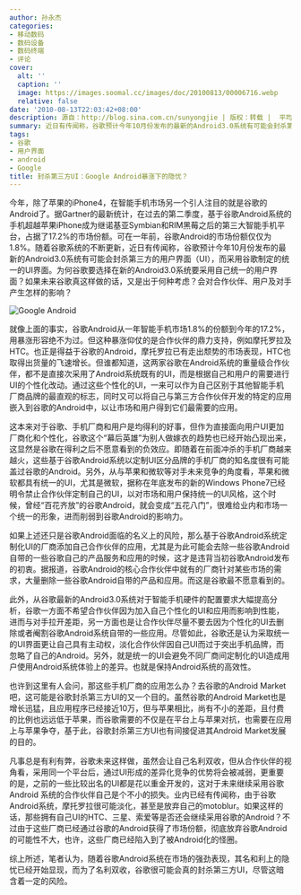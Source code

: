 ```yaml
---
author: 孙永杰
categories:
- 移动数码
- 数码设备
- 数码终端
- 评论
cover:
  alt: ''
  caption: ''
  image: https://images.soomal.cc/images/doc/20100813/00006716.webp
  relative: false
date: '2010-08-13T22:03:42+08:00'
description: 源自：http://blog.sina.com.cn/sunyongjie | 版权：转载 |  平均/总评分：10.00/20
summary: 近日有传闻称，谷歌预计今年10月份发布的最新的Android3.0系统有可能会封杀第三方的用户界面（UI），而采用谷歌制定的统一的UI界面。为何谷歌要选择在新的Android3.0系统要采用自己统一的用户界面？如果未来谷歌真这样做的话，又是出于何种考虑？会对合作伙伴、用户及对手产生怎样的影响？
tags:
- 谷歌
- 用户界面
- android
- Google
title: 封杀第三方UI：Google Android暴涨下的隐忧？
---
```


今年，除了苹果的iPhone4，在智能手机市场另一个引人注目的就是谷歌的Android了。据Gartner的最新统计，在过去的第二季度，基于谷歌Android系统的手机超越苹果iPhone成为继诺基亚Symbian和RIM黑莓之后的第三大智能手机平台，占据了17.2%的市场份额。可在一年前，谷歌Android的市场份额仅仅为1.8%。随着谷歌系统的不断更新，近日有传闻称，谷歌预计今年10月份发布的最新的Android3.0系统有可能会封杀第三方的用户界面（UI），而采用谷歌制定的统一的UI界面。为何谷歌要选择在新的Android3.0系统要采用自己统一的用户界面？如果未来谷歌真这样做的话，又是出于何种考虑？会对合作伙伴、用户及对手产生怎样的影响？



![Google Android](https://images.soomal.cc/images/doc/20100813/00006716.webp)



就像上面的事实，谷歌Android从一年智能手机市场1.8%的份额到今年的17.2%，用暴涨形容绝不为过。但这种暴涨仰仗的是合作伙伴的鼎力支持，例如摩托罗拉及HTC。也正是得益于谷歌的Android，摩托罗拉已有走出颓势的市场表现，HTC也取得出货量的飞速增长。但谁都知道，这两家谷歌在Android系统的重量级合作伙伴，都不是直接次采用了Android系统既有的UI，而是根据自己和用户的需要进行UI的个性化改动。通过这些个性化的UI，一来可以作为自己区别于其他智能手机厂商品牌的最直观的标志，同时又可以将自己与第三方合作伙伴开发的特定的应用嵌入到谷歌的Android中，以让市场和用户得到它们最需要的应用。



这本来对于谷歌、手机厂商和用户是均得利的好事，但作为直接面向用户UI更加厂商化和个性化，谷歌这个“幕后英雄”为别人做嫁衣的趋势也已经开始凸现出来，这显然是谷歌在得利之后不愿意看到的负效应。即随着在前面冲杀的手机厂商越来越火，这些基于谷歌Android系统以定制UI区分品牌的手机厂商的知名度很有可能盖过谷歌的Android。另外，从与苹果和微软等对手未来竞争的角度看，苹果和微软都具有统一的UI，尤其是微软，据称在年底发布的新的Windows Phone7已经明令禁止合作伙伴定制自己的UI，以对市场和用户保持统一的UI风格，这个时候，曾经“百花齐放”的谷歌Android，就会变成“五花八门”，很难给业内和市场一个统一的形象，进而削弱到谷歌Android的影响力。



如果上述还只是谷歌Android面临的名义上的风险，那么基于谷歌Android系统定制化UI的厂商添加自己合作伙伴的应用，尤其是为此可能会去除一些谷歌Android自带的一些谷歌自己的产品服务和应用的时候，这才是违背当初谷歌Android发布的初衷。据报道，谷歌Android的核心合作伙伴中就有的厂商针对某些市场的需求，大量删除一些谷歌Android自带的产品和应用。而这是谷歌最不愿意看到的。



此外，从谷歌最新的Android3.0系统对于智能手机硬件的配置要求大幅提高分析，谷歌一方面不希望合作伙伴因为加入自己个性化的UI和应用而影响到性能，进而与对手拉开差距，另一方面也是让合作伙伴尽量不要去因为个性化的UI去删除或者阉割谷歌Android系统自带的一些应用。尽管如此，谷歌还是认为采取统一的UI界面更让自己具有主动权，淡化合作伙伴因自己UI而过于突出手机品牌，而忽略了自己的Android。另外，就是统一的UI会避免不同厂商间定制化的UI造成用户使用Android系统体验上的差异。也就是保持Android系统的高效性。



也许到这里有人会问，那这些手机厂商的应用怎么办？去谷歌的Android Market吧，这可能是谷歌封杀第三方UI的又一个目的。虽然谷歌的Android Market也是增长迅猛，且应用程序已经接近10万，但与苹果相比，尚有不小的差距，且付费的比例也远远低于苹果，而谷歌需要的不仅是在平台上与苹果对抗，也需要在应用上与苹果争夺，基于此，谷歌封杀第三方UI也有间接促进其Android Market发展的目的。



凡事总是有利有弊，谷歌未来这样做，虽然会让自己名利双收，但从合作伙伴的视角看，采用同一个平台后，通过UI形成的差异化竞争的优势将会被减弱，更重要的是，之前的一些比较出名的UI都是花以重金开发的，这对于未来继续采用谷歌Android 系统的合作伙伴自己是个不小的损失。业内已经有传闻称，由于谷歌Android系统，摩托罗拉很可能淡化，甚至是放弃自己的motoblur。如果这样的话，那些拥有自己UI的HTC、三星、索爱等是否还会继续采用谷歌的Android？不过由于这些厂商已经通过谷歌的Android获得了市场份额，彻底放弃谷歌Android的可能性不大，也许，这些厂商已经陷入到了被Android化的怪圈。



综上所述，笔者认为，随着谷歌Android系统在市场的强劲表现，其名和利上的隐忧已经开始显现，而为了名利双收，谷歌很可能会真的封杀第三方UI，尽管这暗含着一定的风险。